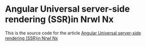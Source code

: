 # Angular Universal server-side rendering (SSR)in Nrwl Nx

This is the source code for the article [Angular Universal server-side rendering (SSR)in Nrwl Nx](https://jareddesign.medium.com/angular-universal-server-side-rendering-ssr-in-nrwl-nx-fdb94d7953e)
